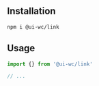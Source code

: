 ## Installation

```sh
npm i @ui-wc/link
```

## Usage

```ts
import {} from '@ui-wc/link'

// ...
```
